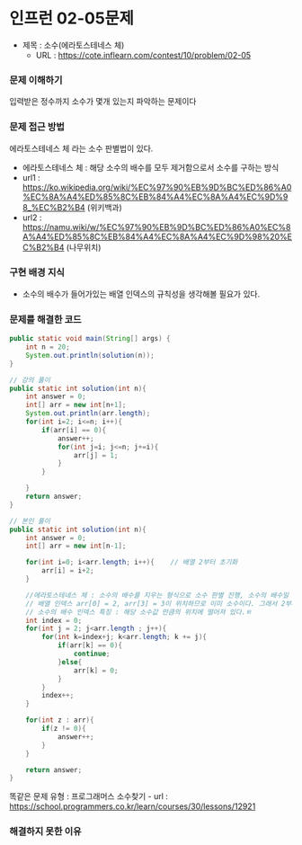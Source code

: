 # 인프런 02-05문제
- 제목 :  소수(에라토스테네스 체)
  - URL : https://cote.inflearn.com/contest/10/problem/02-05

### 문제 이해하기
입력받은 정수까지 소수가 몇개 있는지 파악하는 문제이다
### 문제 접근 방법
에라토스테네스 체 라는 소수 판별법이 있다.
- 에라토스테네스 체 : 해당 소수의 배수를 모두 제거함으로서 소수를 구하는 방식
- url1 : https://ko.wikipedia.org/wiki/%EC%97%90%EB%9D%BC%ED%86%A0%EC%8A%A4%ED%85%8C%EB%84%A4%EC%8A%A4%EC%9D%98_%EC%B2%B4 (위키백과)
- url2 : https://namu.wiki/w/%EC%97%90%EB%9D%BC%ED%86%A0%EC%8A%A4%ED%85%8C%EB%84%A4%EC%8A%A4%EC%9D%98%20%EC%B2%B4 (나무위치)
### 구현 배경 지식
- 소수의 배수가 들어가있는 배열 인덱스의 규칙성을 생각해볼 필요가 있다.
### 문제를 해결한 코드
``` java
public static void main(String[] args) {
    int n = 20;
    System.out.println(solution(n));
}

// 강의 풀이 
public static int solution(int n){
    int answer = 0;
    int[] arr = new int[n+1];
    System.out.println(arr.length);
    for(int i=2; i<=n; i++){
        if(arr[i] == 0){
            answer++;
            for(int j=i; j<=n; j+=i){
                arr[j] = 1;
            }
        }

    }
    return answer;
}

// 본인 풀이
public static int solution(int n){
    int answer = 0;
    int[] arr = new int[n-1];

    for(int i=0; i<arr.length; i++){    // 배열 2부터 초기화
        arr[i] = i+2;
    }

    //에라토스테네스 체 : 소수의 배수를 지우는 형식으로 소수 판별 진행, 소수의 배수일 경우 0으로 초기화
    // 배열 인덱스 arr[0] = 2, arr[3] = 3이 위치하므로 이미 소수이다. 그래서 2부터 시작
    // 소수의 배수 인덱스 특징 : 해당 소수값 만큼의 위치에 떨어져 있다.ㅌ   
    int index = 0;
    for(int j = 2; j<arr.length ; j++){
        for(int k=index+j; k<arr.length; k += j){
            if(arr[k] == 0){
                continue;
            }else{
                arr[k] = 0;
            }
        }
        index++;
    }

    for(int z : arr){
        if(z != 0){
            answer++;
        }
    }

    return answer;
}
```
똑같은 문제 유형 : 프로그래머스 소수찾기 - url  :  https://school.programmers.co.kr/learn/courses/30/lessons/12921
### 해결하지 못한 이유

